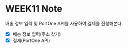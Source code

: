 # WEEK11 Note

배송 정보 입력 및 PortOne API를 사용하여 결제를 진행해본다.

- [x] 배송 정보 입력(주소 찾기)
- [x] 결제(PortOne API)
